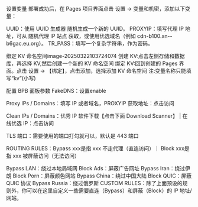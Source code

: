 设置变量
部署成功后，在 Pages 项目界面点击 设置 -> 变量和机密，添加以下变量：

UUID：使用 UUID 生成器 随机生成一个新的 UUID。
PROXYIP：填写代理 IP 地址，可从 随机代理 IP 站点 获取，或使用优选域名（例如 cdn-b100.xn--b6gac.eu.org）。
TR_PASS：填写一个复杂字符串，作为密码。

绑定 KV 命名空间image-20250322103724074
创建 KV:点击左侧存储和数据库，再选择 KV,然后创建一个新的 KV 命名空间
绑定 KV:回到创建的 Pages 界面。点击 设置 -> 【绑定】，点击添加，选择添加 KV 命名空间
注:变量名称只能填写“kv”(小写)


配置 BPB 面板参数
FakeDNS：设置enable

Proxy IPs / Domains：填写 IP 或者域名，PROXYIP 获取地址：点击访问

Clean IPs / Domains：优秀 IP 软件下载【点击下面 Download Scanner】 | 在线优选 IP：点击访问

TLS 端口：需要使用的端口打勾就可以，默认是 443 端口

ROUTING RULES：Bypass xxx是指 xxx 不走代理（直连访问）｜ Block xxx是指 xxx 被屏蔽访问（无法访问）

Bypass LAN：绕过本地局域网
Block Ads：屏蔽广告网址
Bypass Iran：绕过伊朗
Block Porn：屏蔽颜色网站
Bypass China：绕过中国大陆
Block QUIC：屏蔽 QUIC 协议
Bypass Russia：绕过俄罗斯
CUSTOM RULES：除了上面预设的规则外，你可以在这里自定义一些需要直连（Bypass）和屏蔽（Block）的 IP 地址/网站。
